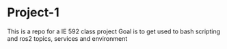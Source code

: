 # Project-1
This is a repo for a IE 592 class project
Goal is to get used to bash scripting and ros2 topics, services and environment
